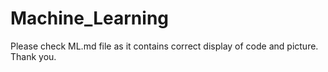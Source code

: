 # Machine_Learning
Please check ML.md file as it contains correct display of code and picture. 
Thank you.
